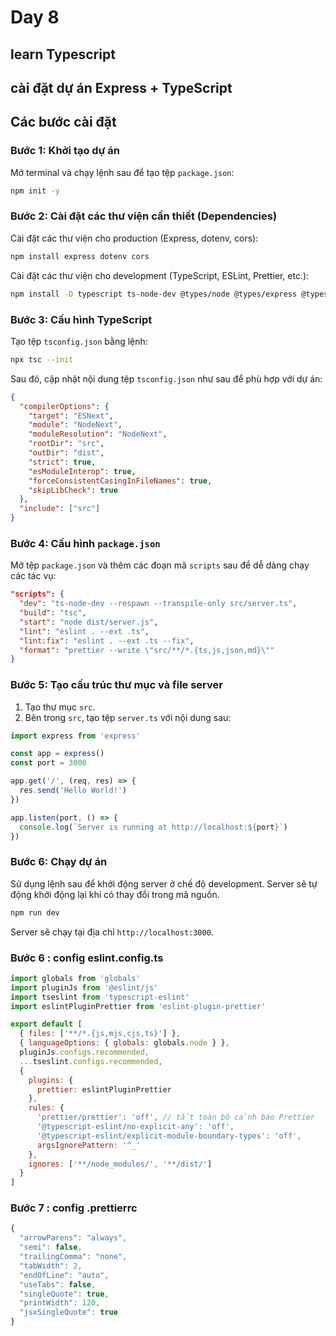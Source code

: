 # Day 8

## learn Typescript

## cài đặt dự án Express + TypeScript

## Các bước cài đặt

### Bước 1: Khởi tạo dự án

Mở terminal và chạy lệnh sau để tạo tệp `package.json`:

```bash
npm init -y
```

### Bước 2: Cài đặt các thư viện cần thiết (Dependencies)

Cài đặt các thư viện cho production (Express, dotenv, cors):

```bash
npm install express dotenv cors
```

Cài đặt các thư viện cho development (TypeScript, ESLint, Prettier, etc.):

```bash
npm install -D typescript ts-node-dev @types/node @types/express @types/cors @typescript-eslint/eslint-plugin @typescript-eslint/parser eslint eslint-config-prettier eslint-plugin-prettier prettier
```

### Bước 3: Cấu hình TypeScript

Tạo tệp `tsconfig.json` bằng lệnh:

```bash
npx tsc --init
```

Sau đó, cập nhật nội dung tệp `tsconfig.json` như sau để phù hợp với dự án:

```json
{
  "compilerOptions": {
    "target": "ESNext",
    "module": "NodeNext",
    "moduleResolution": "NodeNext",
    "rootDir": "src",
    "outDir": "dist",
    "strict": true,
    "esModuleInterop": true,
    "forceConsistentCasingInFileNames": true,
    "skipLibCheck": true
  },
  "include": ["src"]
}
```

### Bước 4: Cấu hình `package.json`

Mở tệp `package.json` và thêm các đoạn mã `scripts` sau để dễ dàng chạy các tác vụ:

```json
"scripts": {
  "dev": "ts-node-dev --respawn --transpile-only src/server.ts",
  "build": "tsc",
  "start": "node dist/server.js",
  "lint": "eslint . --ext .ts",
  "lint:fix": "eslint . --ext .ts --fix",
  "format": "prettier --write \"src/**/*.{ts,js,json,md}\""
}
```

### Bước 5: Tạo cấu trúc thư mục và file server

1. Tạo thư mục `src`.
2. Bên trong `src`, tạo tệp `server.ts` với nội dung sau:

```typescript
import express from 'express'

const app = express()
const port = 3000

app.get('/', (req, res) => {
  res.send('Hello World!')
})

app.listen(port, () => {
  console.log(`Server is running at http://localhost:${port}`)
})
```

### Bước 6: Chạy dự án

Sử dụng lệnh sau để khởi động server ở chế độ development. Server sẽ tự động khởi động lại khi có thay đổi trong mã nguồn.

```bash
npm run dev
```

Server sẽ chạy tại địa chỉ `http://localhost:3000`.

### Bước 6 : config eslint.config.ts

```js
import globals from 'globals'
import pluginJs from '@eslint/js'
import tseslint from 'typescript-eslint'
import eslintPluginPrettier from 'eslint-plugin-prettier'

export default [
  { files: ['**/*.{js,mjs,cjs,ts}'] },
  { languageOptions: { globals: globals.node } },
  pluginJs.configs.recommended,
  ...tseslint.configs.recommended,
  {
    plugins: {
      prettier: eslintPluginPrettier
    },
    rules: {
      'prettier/prettier': 'off', // tắt toàn bộ cảnh báo Prettier
      '@typescript-eslint/no-explicit-any': 'off',
      '@typescript-eslint/explicit-module-boundary-types': 'off',
      argsIgnorePattern: '^_'
    },
    ignores: ['**/node_modules/', '**/dist/']
  }
]
```

### Bước 7 : config .prettierrc

```js
{
  "arrowParens": "always",
  "semi": false,
  "trailingComma": "none",
  "tabWidth": 2,
  "endOfLine": "auto",
  "useTabs": false,
  "singleQuote": true,
  "printWidth": 120,
  "jsxSingleQuote": true
}

```
